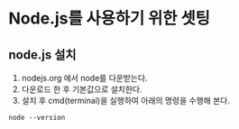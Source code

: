 # Node.js를 사용하기 위한 셋팅
## node.js 설치
1. nodejs.org 에서 node를 다운받는다.
2. 다운로드 한 후 기본값으로 설치한다.
3. 설치 후 cmd(terminal)을 실행하여 아래의 명령을 수행해 본다.
~~~
node --version
~~~
